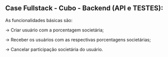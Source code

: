 ## Case Fullstack - Cubo - Backend (API e TESTES):

As funcionalidades básicas são:

→ Criar usuário com a porcentagem societária;

→ Receber os usuários com as respectivas porcentagens societárias;

→ Cancelar participação societária do usuário.